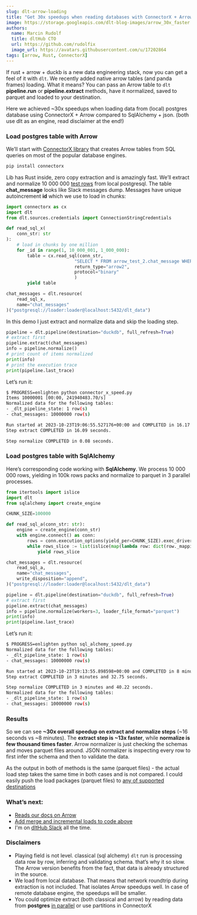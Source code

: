 ```yaml
---
slug: dlt-arrow-loading
title: "Get 30x speedups when reading databases with ConnectorX + Arrow + dlt"
image: https://storage.googleapis.com/dlt-blog-images/arrow_30x_faster.png
authors:
  name: Marcin Rudolf
  title: dltHub CTO
  url: https://github.com/rudolfix
  image_url: https://avatars.githubusercontent.com/u/17202864
tags: [arrow, Rust, ConnectorX]
---
```


If rust + arrow + duckb is a new data engineering stack, now you can get a feel of it with `dlt`. We recently added native arrow tables (and panda frames) loading. What it means? You can pass an Arrow table to `dlt` **pipeline.run** or **pipeline.extract** methods, have it normalized, saved to parquet and loaded to your destination.

Here we achieved ~30x speedups when loading data from (local) postgres database using ConnectorX + Arrow compared to SqlAlchemy + json. (both use dlt as an engine, read disclaimer at the end!)

### Load postgres table with Arrow

We’ll start with [ConnectorX library](https://github.com/sfu-db/connector-x) that creates Arrow tables from SQL queries on most of the popular database engines.

```python
pip install connectorx
```

Lib has Rust inside, zero copy extraction and is amazingly fast. We’ll extract and normalize 10 000 000 [test rows](https://github.com/dlt-hub/verified-sources/blob/master/tests/sql_database/sql_source.py#L88) from local postgresql. The table **chat_message** looks like Slack messages dump.  Messages have unique autoincrement **id** which we use to load in chunks:

```python
import connectorx as cx
import dlt
from dlt.sources.credentials import ConnectionStringCredentials

def read_sql_x(
    conn_str: str
):
    # load in chunks by one million
    for _id in range(1, 10_000_001, 1_000_000):
        table = cx.read_sql(conn_str,
                          "SELECT * FROM arrow_test_2.chat_message WHERE id BETWEEN %i AND %i" % (_id, _id + 1000000 - 1),
                          return_type="arrow2",
                          protocol="binary"
                          )
        yield table

chat_messages = dlt.resource(
    read_sql_x,
    name="chat_messages"
)("postgresql://loader:loader@localhost:5432/dlt_data")
```

In this demo I just extract and normalize data and skip the loading step.

```python
pipeline = dlt.pipeline(destination="duckdb", full_refresh=True)
# extract first
pipeline.extract(chat_messages)
info = pipeline.normalize()
# print count of items normalized
print(info)
# print the execution trace
print(pipeline.last_trace)
```

Let’s run it:

```sh
$ PROGRESS=enlighten python connector_x_speed.py
Items 10000001 [00:00, 241940483.70/s]
Normalized data for the following tables:
- _dlt_pipeline_state: 1 row(s)
- chat_messages: 10000000 row(s)

Run started at 2023-10-23T19:06:55.527176+00:00 and COMPLETED in 16.17 seconds with 2 steps.
Step extract COMPLETED in 16.09 seconds.

Step normalize COMPLETED in 0.08 seconds.
```
### Load postgres table with SqlAlchemy

Here’s corresponding code working with **SqlAlchemy**. We process 10 000 000 rows, yielding in 100k rows packs and normalize to parquet in 3 parallel processes.

```python
from itertools import islice
import dlt
from sqlalchemy import create_engine

CHUNK_SIZE=100000

def read_sql_a(conn_str: str):
    engine = create_engine(conn_str)
    with engine.connect() as conn:
        rows = conn.execution_options(yield_per=CHUNK_SIZE).exec_driver_sql("SELECT * FROM arrow_test_2.chat_message")
        while rows_slice := list(islice(map(lambda row: dict(row._mapping), rows), CHUNK_SIZE)):
            yield rows_slice

chat_messages = dlt.resource(
    read_sql_a,
    name="chat_messages",
    write_disposition="append",
)("postgresql://loader:loader@localhost:5432/dlt_data")

pipeline = dlt.pipeline(destination="duckdb", full_refresh=True)
# extract first
pipeline.extract(chat_messages)
info = pipeline.normalize(workers=3, loader_file_format="parquet")
print(info)
print(pipeline.last_trace)
```

Let’s run it:

```sh
$ PROGRESS=enlighten python sql_alchemy_speed.py
Normalized data for the following tables:
- _dlt_pipeline_state: 1 row(s)
- chat_messages: 10000000 row(s)

Run started at 2023-10-23T19:13:55.898598+00:00 and COMPLETED in 8 minutes and 12.97 seconds with 2 steps.
Step extract COMPLETED in 3 minutes and 32.75 seconds.

Step normalize COMPLETED in 3 minutes and 40.22 seconds.
Normalized data for the following tables:
- _dlt_pipeline_state: 1 row(s)
- chat_messages: 10000000 row(s)
```

### Results

So we can see **~30x overall speedup on extract and normalize steps** (~16 seconds vs ~8 minutes). The **extract step is ~13x faster**, while **normalize is few thousand times faster**. Arrow normalizer is just checking the schemas and moves parquet files around. JSON normalizer is inspecting every row to first infer the schema and then to validate the data.

As the output in both of methods is the same (parquet files) - the actual load step takes the same time in both cases and is not compared. I could easily push the load packages (parquet files) to [any of supported destinations](https://dlthub.com/docs/dlt-ecosystem/verified-sources/arrow-pandas#destinations-that-support-parquet-for-direct-loading)

### What’s next:
- [Reads our docs on Arrow](https://dlthub.com/docs/dlt-ecosystem/verified-sources/arrow-pandas)
- [Add merge and incremental loads to code above](https://dlthub.com/docs/examples/connector_x_arrow/)
- I'm on [dltHub Slack](https://dlthub.com/community) all the time.

### Disclaimers

- Playing field is not level. classical (sql alchemy) `dlt` run is processing data row by row, inferring and validating schema. that’s why it so slow. The Arrow version benefits from the fact, that data is already structured in the source.
- We load from local database. That means that network roundtrip during extraction is not included. That isolates Arrow speedups well. In case of remote database engine, the speedups will be smaller.
- You could optimize extract (both classical and arrow) by reading data from **postgres** [in parallel](https://dlthub.com/docs/examples/transformers/#using-transformers-with-the-pokemon-api) or use partitions in ConnectorX